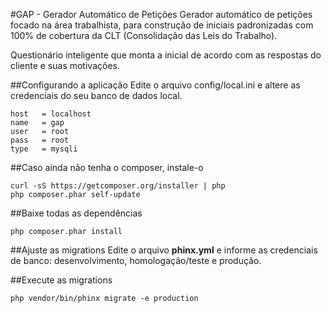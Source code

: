 #GAP - Gerador Automático de Petições
Gerador automático de petições focado na área trabalhista, para construção de iniciais padronizadas com 100% de cobertura da CLT (Consolidação das Leis do Trabalho).

Questionário inteligente que monta a inicial de acordo com as respostas do cliente e suas motivações.

##Configurando a aplicação
Edite o arquivo config/local.ini e altere as credenciais do seu banco de dados local.

```
host   = localhost
name   = gap
user   = root
pass   = root
type   = mysqli
```

##Caso ainda não tenha o composer, instale-o
```
curl -sS https://getcomposer.org/installer | php
php composer.phar self-update
```

##Baixe todas as dependências
```
php composer.phar install
```

##Ajuste as migrations
Edite o arquivo **phinx.yml** e informe as credenciais de  banco: desenvolvimento, homologação/teste e produção.

##Execute as migrations
```
php vendor/bin/phinx migrate -e production
```
